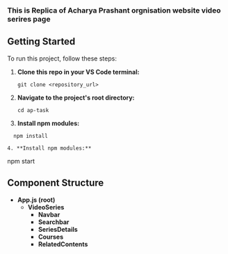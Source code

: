 ### This is Replica of Acharya Prashant orgnisation website video serires page
## Getting Started

To run this project, follow these steps:

1. **Clone this repo in your VS Code terminal:**

   ```shell
   git clone <repository_url>

2. **Navigate to the project's root directory:**
   ```
   cd ap-task
3. **Install npm modules:**
 ```
   npm install

4. **Install npm modules:**
 ```
  npm start



## Component Structure 

- **App.js (root)**
  - **VideoSeries**
    - **Navbar**
    - **Searchbar**
    - **SeriesDetails**
    - **Courses**
    - **RelatedContents**
